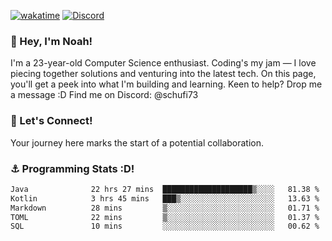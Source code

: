 [![wakatime](https://wakatime.com/badge/user/018b5c7c-fde2-4105-aa96-f5c758abb0a2.svg)](https://wakatime.com/@018b5c7c-fde2-4105-aa96-f5c758abb0a2)
[![Discord](https://img.shields.io/badge/Discord-5865F2?style=flat&logo=discord&logoColor=white)](https://discord.gg/eAW8AGXaGu)



### 👋 Hey, I'm Noah!
I'm a 23-year-old Computer Science enthusiast. Coding's my jam — I love piecing together solutions and venturing into the latest tech. On this page, you'll get a peek into what I'm building and learning. Keen to help? Drop me a message :D 
Find me on Discord: @schufi73

### 🤝 Let's Connect!
Your journey here marks the start of a potential collaboration.

### ⚓ Programming Stats :D!
<!--START_SECTION:waka-->

```txt
Java              22 hrs 27 mins  ████████████████████▒░░░░   81.38 %
Kotlin            3 hrs 45 mins   ███▒░░░░░░░░░░░░░░░░░░░░░   13.63 %
Markdown          28 mins         ▒░░░░░░░░░░░░░░░░░░░░░░░░   01.71 %
TOML              22 mins         ▒░░░░░░░░░░░░░░░░░░░░░░░░   01.37 %
SQL               10 mins         ░░░░░░░░░░░░░░░░░░░░░░░░░   00.62 %
```

<!--END_SECTION:waka-->
